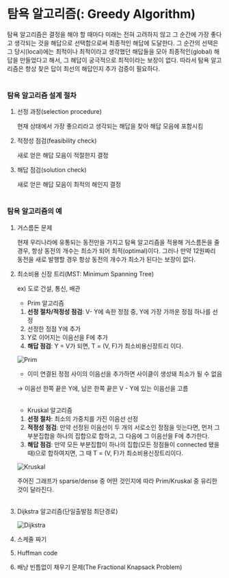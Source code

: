 # 탐욕 알고리즘(: Greedy Algorithm)

탐욕 알고리즘은 결정을 해야 할 때마다 미래는 전혀 고려하지 않고 그 순간에 가장 좋다고 생각되는 것을 해답으로 선택함으로써 최종적인 해답에 도달한다. 그 순간의 선택은 그 당시(local)에는 최적이나 최적이라고 생각했던 해답들을 모아 최종적인(global) 해답을 만들었다고 해서, 그 해답이 궁극적으로 최적이라는 보장이 없다. 따라서 탐욕 알고리즘은 항상 찾은 답이 최선의 해답인지 추가 검증이 필요하다.    <br><br>

### 탐욕 알고리즘 설계 절차

1. 선정 과정(selection procedure)

    현재 상태에서 가장 좋으리라고 생각되는 해답을 찾아 해답 모음에 포함시킴

2. 적정성 점검(feasibility check)

    새로 얻은 해답 모음이 적절한지 결정

3. 해답 점검(solution check)

    새로 얻은 해답 모음이 최적의 해인지 결정    <br><br>

### 탐욕 알고리즘의 예

1. 거스름돈 문제

    현재 우리나라에 유통되는 동전만을 가지고 탐욕 알고리즘을 적용해 거스름돈을 줄 경우, 항상 동전의 개수는 최소가 되어 최적(optimal)이다. 그러나 만약 12원짜리 동전을 새로 발행할 경우 항상 동전의 개수가 최소가 된다는 보장이 없다.

2. 최소비용 신장 트리(MST: Minimum Spanning Tree)

    ex) 도로 건설, 통신, 배관

    - Prim 알고리즘

    1) **선정 절차/적정성 점검**: V- Y에 속한 정점 중, Y에 가장 가까운 정점 하나를 선정
    2) 선정한 정점 Y에 추가
    3) Y로 이어지는 이음선을 F에 추가
    4) **해답 점검**: Y = V가 되면, T = (V, F)가 최소비용신장트리 이다.

    ![Prim](https://user-images.githubusercontent.com/60397314/126127497-d7b9951c-0e29-4515-be9b-8f19fa73b6b0.jpg)

    * 이미 연결된 정점 사이의 이음선을 추가하면 사이클이 생성돼 최소가 될 수 없음

    → 이음선 한쪽 끝은 Y에, 남은 한쪽 끝은 V - Y에 있는 이음선을 고름    <br><br>

    - Kruskal 알고리즘

    1. **선정 절차**: 최소의 가중치를 가진 이음선 선정
    2. **적정성 점검**: 만약 선정된 이음선이 두 개의 서로소인 정점을 잇는다면, 먼저 그 부분집합을 하나의 집합으로 합하고, 그 다음에 그 이음선을 F에 추가한다.
    3. **해답 점검**: 만약 모든 부분집합이 하나의 집합(모든 정점들이 connected 됐을 때)으로 합하여지면, 그 때 T = (V, F)가 최소비용신장트리이다.

    ![Kruskal](https://user-images.githubusercontent.com/60397314/126127732-23ba890e-a4fa-43b4-ba73-cdb542c1dd4f.jpg)

    주어진 그래프가 sparse/dense 중 어떤 것인지에 따라 Prim/Kruskal 중 유리한 것이 달라진다.    <br><br>

3. Dijkstra 알고리즘(단일출발점 최단경로)

    ![Dijkstra](https://user-images.githubusercontent.com/60397314/126127791-e0713055-0eb8-44ba-a736-c48ca2d1727a.jpg)

4. 스케줄 짜기
5. Huffman code
6. 배낭 빈틈없이 채우기 문제(The Fractional Knapsack Problem)
